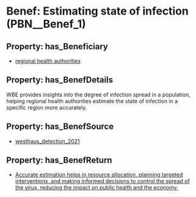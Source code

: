 # Benef: __Estimating state of infection__ (PBN__Benef_1)

## Property: has_Beneficiary

* [regional health authorities](../Stakeholder/PBN__Stakeholder_1)

## Property: has_BenefDetails

WBE provides insights into the degree of infection spread in a population, helping regional health authorities estimate the state of infection in a specific region more accurately.

## Property: has_BenefSource

* [westhaus_detection_2021](../Article/PBN__Article_0)

## Property: has_BenefReturn

* [Accurate estimation helps in resource allocation, planning targeted interventions, and making informed decisions to control the spread of the virus, reducing the impact on public health and the economy.](../BenefReturn/PBN__BenefReturn_1)

